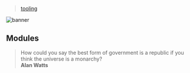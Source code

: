 > [tooling](../)

![banner](/go/photos/banner.png)

## Modules

> How could you say the best form of government is a republic if you think the universe is a monarchy?  
> **Alan Watts**
